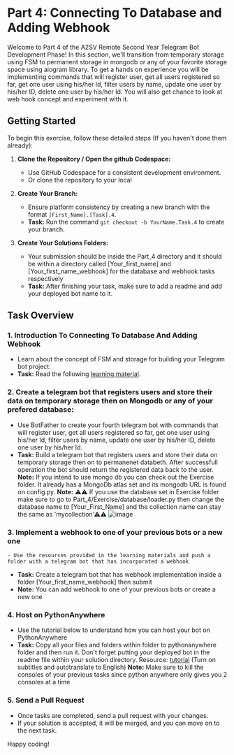 # Part 4: Connecting To Database and Adding Webhook

Welcome to Part 4 of the A2SV Remote Second Year Telegram Bot Development Phase! In this section, we'll transition from temporary storage using FSM to permanent storage in mongodb or any of your favorite storage space using aiogram library. To get a hands on experience you will be implementing commands that will register user, get all users registered so far, get one user using his/her Id, filter users by name, update one user by his/her ID, delete one user by his/her Id. You will also get chance to look at web hook concept and experiment with it.

## Getting Started

To begin this exercise, follow these detailed steps (If you haven't done them already):

1. **Clone the Repository / Open the github Codespace:**
   - Use GitHub Codespace for a consistent development environment.
   - Or clone the repository to your local 

2. **Create Your Branch:**
   - Ensure platform consistency by creating a new branch with the format `[First_Name].[Task].4`.
   - **Task:** Run the command `git checkout -b YourName.Task.4` to create your branch.

3. **Create Your Solutions Folders:**
   - Your submission should be inside the Part_4 directory and it should be within a directory called [Your_first_name] and [Your_first_name_webhook] for the database and webhook tasks respectively
   - **Task:** After finishing your task, make sure to add a readme and add your deployed bot name to it.

## Task Overview

### 1. Introduction To Connecting To Database And Adding Webhook
   - Learn about the concept of FSM and storage for building your Telegram bot project.
   - **Task:** Read the following [learning material](https://docs.google.com/document/d/1ny7-xi52rpzLJTOwYFy4CVlmPbEYhRiGwwTkoa-YB5s/edit?usp=sharing).

### 2. Create a telegram bot that registers users and store their data on temporary storage then on Mongodb or any of your prefered database:
   - Use BotFather to create your fourth telegram bot with commands that will register user, get all users registered so far, get one user using his/her Id, filter users by name, update one user by his/her ID, delete one user by his/her Id.
   - **Task:** Build a telegram bot that registers users and store their data on temporary storage then on to permanenet databeth. After successfull operation the bot should return the registered data back to the user.
   **Note:** If you intend to use mongo db you can check out the Exercise folder. It already has a MongoDb atlas set and its mongodb URL is found on config.py.
   **Note:** ⚠⚠ If you use the database set in Exercise folder make sure to go to Part_4/Exercise/database/loader.py then change the database name to [Your_First_Name] and the collection name can stay the same as 'mycollection'⚠⚠ 
     ![image](https://github.com/RealEskalate/Remote-G4-Telegram-Bot-Learning-Path/assets/62964622/be194bdc-ce1c-4c54-a530-241104f7cb9c)


### 3. Implement a webhook to one of your previous bots or a new one
    - Use the resources provided in the learning materials and push a folder with a telegram bot that has incorporated a webhook
   - **Task:** Create a telegram bot that has webhook implementation inside a folder [Your_first_name_webhook] then submit
   - **Note:** You can add webhook to one of your previous bots or create a new one
      
### 4. Host on PythonAnywhere

   - Use the tutorial below to understand how you can host your bot on PythonAnywhere
   - **Task:** Copy all your files and folders within folder to pythonanywhere folder and then run it. Don't forget putting your deployed bot in the readme file within your solution directory.
   Resource: [tutorial](https://youtu.be/mYlM4RWTHnk) (Turn on subtitles and autotranslate to English)
     **Note:**  Make sure to kill the consoles of your previous tasks since python anywhere only gives you 2 consoles at a time
### 5. Send a Pull Request
   - Once tasks are completed, send a pull request with your changes.
   - If your solution is accepted, it will be merged, and you can move on to the next task.

Happy coding!
